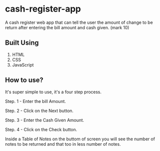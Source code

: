 # cash-register-app

A cash register web app that can tell the user the amount of change to be return after entering the bill amount and cash given. (mark 10)

## Built Using 

1. HTML
1. CSS
1. JavaScript

## How to use?

It's super simple to use, it's a four step process.

Step. 1 - Enter the bill Amount.

Step. 2 - Click on the Next button.

Step. 3 - Enter the Cash Given Amount.

Step. 4 - Click on the Check button.

Inside a Table of Notes on the buttom of screen you will see the number of notes to be returned and that too in less number of notes.
